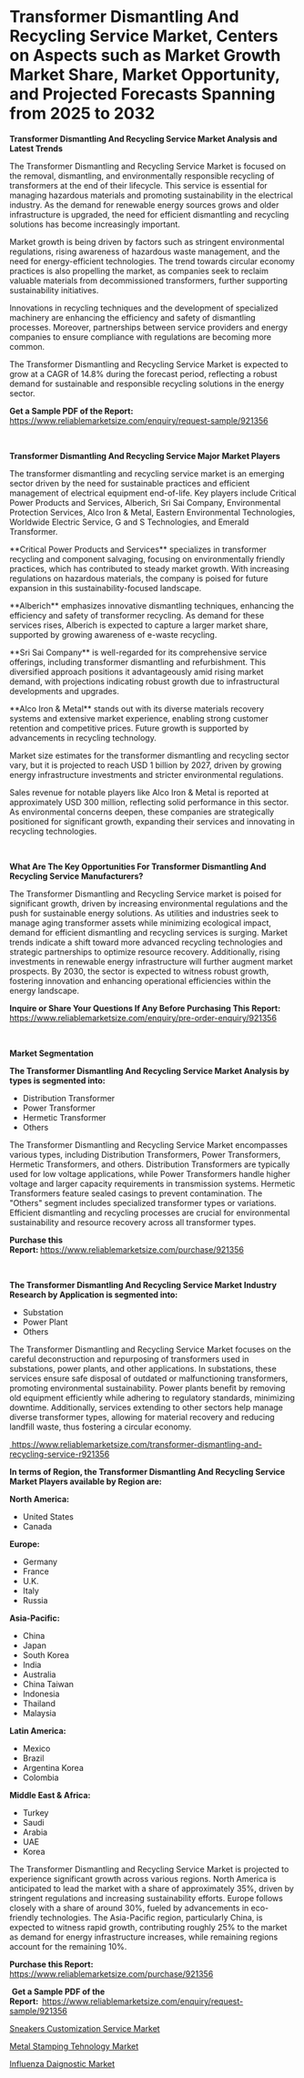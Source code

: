 <p><h1>Transformer Dismantling And Recycling Service Market, Centers on Aspects such as Market Growth Market Share, Market Opportunity, and Projected Forecasts Spanning from 2025 to 2032</h1></p><p><strong>Transformer Dismantling And Recycling Service Market Analysis and Latest Trends</strong></p>
<p><p>The Transformer Dismantling and Recycling Service Market is focused on the removal, dismantling, and environmentally responsible recycling of transformers at the end of their lifecycle. This service is essential for managing hazardous materials and promoting sustainability in the electrical industry. As the demand for renewable energy sources grows and older infrastructure is upgraded, the need for efficient dismantling and recycling solutions has become increasingly important.</p><p>Market growth is being driven by factors such as stringent environmental regulations, rising awareness of hazardous waste management, and the need for energy-efficient technologies. The trend towards circular economy practices is also propelling the market, as companies seek to reclaim valuable materials from decommissioned transformers, further supporting sustainability initiatives. </p><p>Innovations in recycling techniques and the development of specialized machinery are enhancing the efficiency and safety of dismantling processes. Moreover, partnerships between service providers and energy companies to ensure compliance with regulations are becoming more common. </p><p>The Transformer Dismantling and Recycling Service Market is expected to grow at a CAGR of 14.8% during the forecast period, reflecting a robust demand for sustainable and responsible recycling solutions in the energy sector.</p></p>
<p><strong>Get a Sample PDF of the Report:&nbsp;</strong> <a href="https://www.reliablemarketsize.com/enquiry/request-sample/921356?utm_campaign=1943&utm_medium=2&utm_source=Github&utm_content=ia&utm_term=07032025&utm_id=transformer-dismantling-and-recycling-service">https://www.reliablemarketsize.com/enquiry/request-sample/921356</a></p>
<p>&nbsp;</p>
<p><strong>Transformer Dismantling And Recycling Service Major Market Players</strong></p>
<p><p>The transformer dismantling and recycling service market is an emerging sector driven by the need for sustainable practices and efficient management of electrical equipment end-of-life. Key players include Critical Power Products and Services, Alberich, Sri Sai Company, Environmental Protection Services, Alco Iron & Metal, Eastern Environmental Technologies, Worldwide Electric Service, G and S Technologies, and Emerald Transformer. </p><p>**Critical Power Products and Services** specializes in transformer recycling and component salvaging, focusing on environmentally friendly practices, which has contributed to steady market growth. With increasing regulations on hazardous materials, the company is poised for future expansion in this sustainability-focused landscape.</p><p>**Alberich** emphasizes innovative dismantling techniques, enhancing the efficiency and safety of transformer recycling. As demand for these services rises, Alberich is expected to capture a larger market share, supported by growing awareness of e-waste recycling.</p><p>**Sri Sai Company** is well-regarded for its comprehensive service offerings, including transformer dismantling and refurbishment. This diversified approach positions it advantageously amid rising market demand, with projections indicating robust growth due to infrastructural developments and upgrades.</p><p>**Alco Iron & Metal** stands out with its diverse materials recovery systems and extensive market experience, enabling strong customer retention and competitive prices. Future growth is supported by advancements in recycling technology.</p><p>Market size estimates for the transformer dismantling and recycling sector vary, but it is projected to reach USD 1 billion by 2027, driven by growing energy infrastructure investments and stricter environmental regulations.</p><p>Sales revenue for notable players like Alco Iron & Metal is reported at approximately USD 300 million, reflecting solid performance in this sector. As environmental concerns deepen, these companies are strategically positioned for significant growth, expanding their services and innovating in recycling technologies.</p></p>
<p>&nbsp;</p>
<p><strong>What Are The Key Opportunities For Transformer Dismantling And Recycling Service Manufacturers?</strong></p>
<p><p>The Transformer Dismantling and Recycling Service market is poised for significant growth, driven by increasing environmental regulations and the push for sustainable energy solutions. As utilities and industries seek to manage aging transformer assets while minimizing ecological impact, demand for efficient dismantling and recycling services is surging. Market trends indicate a shift toward more advanced recycling technologies and strategic partnerships to optimize resource recovery. Additionally, rising investments in renewable energy infrastructure will further augment market prospects. By 2030, the sector is expected to witness robust growth, fostering innovation and enhancing operational efficiencies within the energy landscape.</p></p>
<p><strong>Inquire or Share Your Questions If Any Before Purchasing This Report:</strong> <a href="https://www.reliablemarketsize.com/enquiry/pre-order-enquiry/921356?utm_campaign=1943&utm_medium=2&utm_source=Github&utm_content=ia&utm_term=07032025&utm_id=transformer-dismantling-and-recycling-service">https://www.reliablemarketsize.com/enquiry/pre-order-enquiry/921356</a></p>
<p>&nbsp;</p>
<p><strong>Market Segmentation</strong></p>
<p><strong>The Transformer Dismantling And Recycling Service Market Analysis by types is segmented into:</strong></p>
<p><ul><li>Distribution Transformer</li><li>Power Transformer</li><li>Hermetic Transformer</li><li>Others</li></ul></p>
<p><p>The Transformer Dismantling and Recycling Service Market encompasses various types, including Distribution Transformers, Power Transformers, Hermetic Transformers, and others. Distribution Transformers are typically used for low voltage applications, while Power Transformers handle higher voltage and larger capacity requirements in transmission systems. Hermetic Transformers feature sealed casings to prevent contamination. The "Others" segment includes specialized transformer types or variations. Efficient dismantling and recycling processes are crucial for environmental sustainability and resource recovery across all transformer types.</p></p>
<p><strong>Purchase this Report:&nbsp;</strong><a href="https://www.reliablemarketsize.com/purchase/921356?utm_campaign=1943&utm_medium=2&utm_source=Github&utm_content=ia&utm_term=07032025&utm_id=transformer-dismantling-and-recycling-service">https://www.reliablemarketsize.com/purchase/921356</a></p>
<p>&nbsp;</p>
<p><strong>The Transformer Dismantling And Recycling Service Market Industry Research by Application is segmented into:</strong></p>
<p><ul><li>Substation</li><li>Power Plant</li><li>Others</li></ul></p>
<p><p>The Transformer Dismantling and Recycling Service Market focuses on the careful deconstruction and repurposing of transformers used in substations, power plants, and other applications. In substations, these services ensure safe disposal of outdated or malfunctioning transformers, promoting environmental sustainability. Power plants benefit by removing old equipment efficiently while adhering to regulatory standards, minimizing downtime. Additionally, services extending to other sectors help manage diverse transformer types, allowing for material recovery and reducing landfill waste, thus fostering a circular economy.</p></p>
<p><a href="https://www.reliablemarketsize.com/transformer-dismantling-and-recycling-service-r921356?utm_campaign=1943&utm_medium=2&utm_source=Github&utm_content=ia&utm_term=07032025&utm_id=transformer-dismantling-and-recycling-service">&nbsp;https://www.reliablemarketsize.com/transformer-dismantling-and-recycling-service-r921356</a></p>
<p><strong>In terms of Region, the Transformer Dismantling And Recycling Service Market Players available by Region are:</strong></p>
<p>
    <p> <strong> North America: </strong>
        <ul>
            <li>United States</li>
            <li>Canada</li>
        </ul>
        </p> 
    <p> <strong> Europe: </strong>
        <ul>
            <li>Germany</li>
            <li>France</li>
            <li>U.K.</li>
            <li>Italy</li>
            <li>Russia</li>
        </ul>
        </p> 
    <p> <strong> Asia-Pacific: </strong>
        <ul>
            <li>China</li>
            <li>Japan</li>
            <li>South Korea</li>
            <li>India</li>
            <li>Australia</li>
            <li>China Taiwan</li>
            <li>Indonesia</li>
            <li>Thailand</li>
            <li>Malaysia</li>
        </ul>
        </p> 
    <p> <strong> Latin America: </strong>
        <ul>
            <li>Mexico</li>
            <li>Brazil</li>
            <li>Argentina Korea</li>
            <li>Colombia</li>
        </ul>
        </p> 
    <p> <strong> Middle East & Africa: </strong>
        <ul>
            <li>Turkey</li>
            <li>Saudi</li>
            <li>Arabia</li>
            <li>UAE</li>
            <li>Korea</li>
        </ul>
    </p>
    </p>
<p><p>The Transformer Dismantling and Recycling Service Market is projected to experience significant growth across various regions. North America is anticipated to lead the market with a share of approximately 35%, driven by stringent regulations and increasing sustainability efforts. Europe follows closely with a share of around 30%, fueled by advancements in eco-friendly technologies. The Asia-Pacific region, particularly China, is expected to witness rapid growth, contributing roughly 25% to the market as demand for energy infrastructure increases, while remaining regions account for the remaining 10%.</p></p>
<p><strong>Purchase this Report: </strong><a href="https://www.reliablemarketsize.com/purchase/921356?utm_campaign=1943&utm_medium=2&utm_source=Github&utm_content=ia&utm_term=07032025&utm_id=transformer-dismantling-and-recycling-service">https://www.reliablemarketsize.com/purchase/921356</a></p>
<p>&nbsp;<strong>Get a Sample PDF of the Report:&nbsp;&nbsp;</strong><a href="https://www.reliablemarketsize.com/enquiry/request-sample/921356?utm_campaign=1943&utm_medium=2&utm_source=Github&utm_content=ia&utm_term=07032025&utm_id=transformer-dismantling-and-recycling-service">https://www.reliablemarketsize.com/enquiry/request-sample/921356</a></p>
<p><strong></strong></p>
<p><p><a href="https://github.com/stvnpukaj10/Market-Research-Report-List-1/blob/main/sneakers-customization-service-market.md?utm_campaign=1943&utm_medium=2&utm_source=Github&utm_content=ia&utm_term=07032025&utm_id=transformer-dismantling-and-recycling-service">Sneakers Customization Service Market</a></p><p><a href="https://github.com/nikkoureta1y/Market-Research-Report-List-1/blob/main/metal-stamping-tehnology-market.md?utm_campaign=1943&utm_medium=2&utm_source=Github&utm_content=ia&utm_term=07032025&utm_id=transformer-dismantling-and-recycling-service">Metal Stamping Tehnology Market</a></p><p><a href="https://github.com/bloggglazaie/Market-Research-Report-List-1/blob/main/influenza-daignostic-market.md?utm_campaign=1943&utm_medium=2&utm_source=Github&utm_content=ia&utm_term=07032025&utm_id=transformer-dismantling-and-recycling-service">Influenza Daignostic Market</a></p></p>